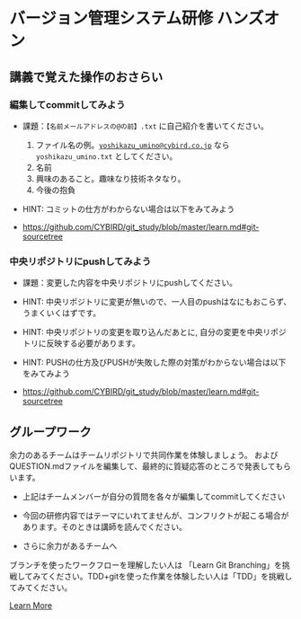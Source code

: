 # バージョン管理システム研修 ハンズオン
## 講義で覚えた操作のおさらい

### 編集してcommitしてみよう

  * 課題：<code>【名前メールアドレスの@の前】.txt</code> に自己紹介を書いてください。
    1. ファイル名の例。<code>yoshikazu_umino@cybird.co.jp</code> なら <code>yoshikazu_umino.txt</code> としてください。
    1. 名前
    1. 興味のあること。趣味なり技術ネタなり。
    1. 今後の抱負

  * HINT: コミットの仕方がわからない場合は以下をみてみよう
  * https://github.com/CYBIRD/git_study/blob/master/learn.md#git-sourcetree

### 中央リポジトリにpushしてみよう

  * 課題：変更した内容を中央リポジトリにpushしてください。

  * HINT: 中央リポジトリに変更が無いので、一人目のpushはなにもおこらず、うまくいくはずです。
  * HINT: 中央リポジトリの変更を取り込んだあとに, 自分の変更を中央リポジトリに反映する必要があります。
  * HINT: PUSHの仕方及びPUSHが失敗した際の対策がわからない場合は以下をみてみよう
  * https://github.com/CYBIRD/git_study/blob/master/learn.md#git-sourcetree


## グループワーク
  余力のあるチームはチームリポジトリで共同作業を体験しましょう。 およびQUESTION.mdファイルを編集して、最終的に質疑応答のところで発表してもらいます。

  * 上記はチームメンバーが自分の質問を各々が編集してcommitしてください
  * 今回の研修内容ではテーマにいれてませんが、コンフリクトが起こる場合があります。そのときは講師を読んでください。

  * さらに余力があるチームへ

   ブランチを使ったワークフローを理解したい人は 「Learn Git Branching」を挑戦してみてください。TDD+gitを使った作業を体験したい人は「TDD」を挑戦してみてください。

  [Learn More](more.md)

